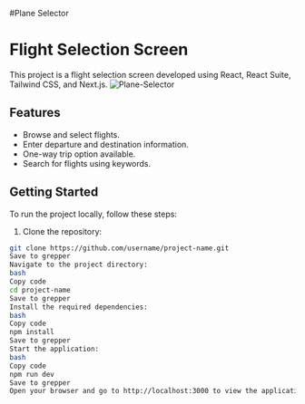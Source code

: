 #Plane Selector
# Flight Selection Screen

This project is a flight selection screen developed using React, React Suite, Tailwind CSS, and Next.js.
![Plane-Selector](https://github.com/ilkaymb/Plane-Selector/assets/73322500/0de1c425-e1e7-4577-8910-651807255a3a)

## Features

- Browse and select flights.
- Enter departure and destination information.
- One-way trip option available.
- Search for flights using keywords.

## Getting Started

To run the project locally, follow these steps:

1. Clone the repository:

```bash
git clone https://github.com/username/project-name.git
Save to grepper
Navigate to the project directory:
bash
Copy code
cd project-name
Save to grepper
Install the required dependencies:
bash
Copy code
npm install
Save to grepper
Start the application:
bash
Copy code
npm run dev
Save to grepper
Open your browser and go to http://localhost:3000 to view the application.
